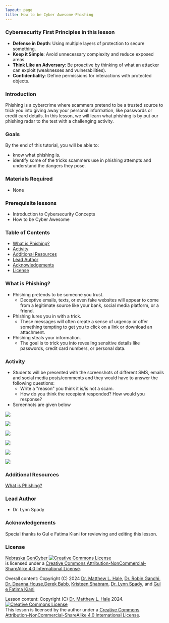 ```yaml
---
layout: page
title: How to be Cyber Awesome-Phishing
---
```


### Cybersecurity First Principles in this lesson

* __Defense in Depth__: Using multiple layers of protection to secure something.
* __Keep it Simple__: Avoid unnecessary complexity and reduce exposed areas.
* __Think Like an Adversary__: Be proactive by thinking of what an attacker can exploit (weaknesses and vulnerabilities).
* __Confidentiality__: Define permissions for interactions with protected objects.

### Introduction
Phishing is a cybercrime where scammers pretend to be a trusted source to trick you into giving away your personal information, like passwords or credit card details. In this lesson, we will learn what phishing is by put our phishing radar to the test with a challenging activity.


### Goals

By the end of this tutorial, you will be able to:
* know what phishing is.
* identify some of the tricks scammers use in phishing attempts and understand the dangers they pose.

### Materials Required
* None

### Prerequisite lessons
- Introduction to Cybersecurity Concepts
- How to be Cyber Awesome


### Table of Contents
- [What is Phishing?](#what-is-phishing?)
- [Activity](#activity)
- [Additional Resources](#additional-resources)
- [Lead Author](#lead-author)
- [Acknowledgements](#acknowledgements)
- [License](#license)

### What is Phishing?
- Phishing pretends to be someone you trust.
  - Deceptive emails, texts, or even fake websites will appear to come from a legitimate source like your bank, social media platform, or a friend.
- Phishing lures you in with a trick.
  - These messages will often create a sense of urgency or offer something tempting to get you to click on a link or download an attachment.
- Phishing steals your information.
  - The goal is to trick you into revealing sensitive details like passwords, credit card numbers, or personal data.

### Activity

- Students will be presented with the screenshots of different SMS, emails and social media posts/comments and they would have to answer the following questions:
  - Write a "reason" you think it is/is not a scam.
  - How do you think the recepient responded? How would you response?
- Screenhots are given below

![](1.jpg) 

![](2.jpg) 

![](3.jpg) 

![](4.jpg)

![](5.jpg)

![](6.png)


### Additional Resources
[What is Phishing?](#https://www.youtube.com/watch?v=Xle27xh_N0A) 

### Lead Author

- Dr. Lynn Spady

### Acknowledgements

Special thanks to Gul e Fatima Kiani for reviewing and editing this lesson.

### License
[Nebraska GenCyber](https://www.nebraskagencyber.com) <a rel="license" href="http://creativecommons.org/licenses/by-nc-sa/4.0/"><img alt="Creative Commons License" style="border-width:0" src="https://i.creativecommons.org/l/by-nc-sa/4.0/88x31.png" /></a><br /> is licensed under a <a rel="license" href="http://creativecommons.org/licenses/by-nc-sa/4.0/">Creative Commons Attribution-NonCommercial-ShareAlike 4.0 International License</a>.

Overall content: Copyright (C) 2024  [Dr. Matthew L. Hale](http://faculty.ist.unomaha.edu/mhale/), [Dr. Robin Gandhi](http://faculty.ist.unomaha.edu/rgandhi/), [Dr. Deanna House](#),[Derek Babb](https://derekbabb.com/), [Kristeen Shabram](#), [Dr. Lynn Spady](#), and [Gul e Fatima Kiani](#)

Lesson content: Copyright (C) [Dr. Matthew L. Hale](http://faculty.ist.unomaha.edu/mhale/) 2024.  
<a rel="license" href="http://creativecommons.org/licenses/by-nc-sa/4.0/"><img alt="Creative Commons License" style="border-width:0" src="https://i.creativecommons.org/l/by-nc-sa/4.0/88x31.png" /></a><br /><span xmlns:dct="http://purl.org/dc/terms/" property="dct:title">This lesson</span> is licensed by the author under a <a rel="license" href="http://creativecommons.org/licenses/by-nc-sa/4.0/">Creative Commons Attribution-NonCommercial-ShareAlike 4.0 International License</a>.

